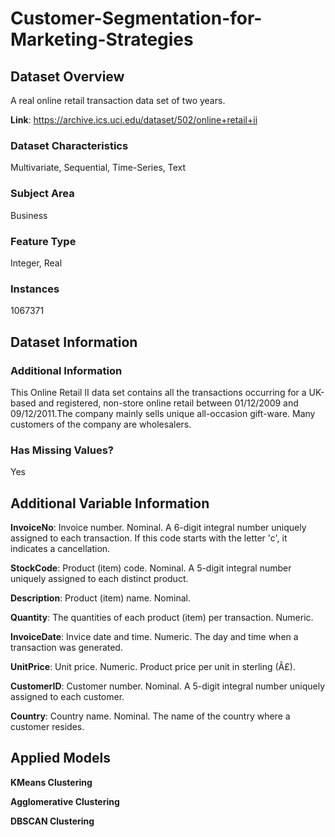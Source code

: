 # Customer-Segmentation-for-Marketing-Strategies

## Dataset Overview

A real online retail transaction data set of two years.

**Link**: https://archive.ics.uci.edu/dataset/502/online+retail+ii

### Dataset Characteristics

Multivariate, Sequential, Time-Series, Text

### Subject Area
Business

### Feature Type
Integer, Real

### Instances
1067371

## Dataset Information
### Additional Information

This Online Retail II data set contains all the transactions occurring for a UK-based and registered, non-store online retail between 01/12/2009 and 09/12/2011.The company mainly sells unique all-occasion gift-ware. Many customers of the company are wholesalers.

### Has Missing Values?
Yes 

## Additional Variable Information

**InvoiceNo**: Invoice number. Nominal. A 6-digit integral number uniquely assigned to each transaction. If this code starts with the letter 'c', it indicates a cancellation. 

**StockCode**: Product (item) code. Nominal. A 5-digit integral number uniquely assigned to each distinct product. 

**Description**: Product (item) name. Nominal. 

**Quantity**: The quantities of each product (item) per transaction. Numeric.	

**InvoiceDate**: Invice date and time. Numeric. The day and time when a transaction was generated. 

**UnitPrice**: Unit price. Numeric. Product price per unit in sterling (Â£). 

**CustomerID**: Customer number. Nominal. A 5-digit integral number uniquely assigned to each customer. 

**Country**: Country name. Nominal. The name of the country where a customer resides.

## Applied Models

**KMeans Clustering**

**Agglomerative Clustering**

**DBSCAN Clustering**
